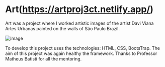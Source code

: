 # Art(https://artproj3ct.netlify.app/)


Art was a project where I worked artistic images of the artist Davi Viana Artes Urbanas painted on the walls of São Paulo Brazil.

![image](https://user-images.githubusercontent.com/62224609/162584705-465cddd4-67e2-49d6-81b7-657a68737604.png)

To develop this project uses the technologies: HTML, CSS, BootsTrap. The aim of this project was again healthy the framework. Thanks to Professor Matheus Batisti for all the mentoring.


